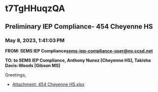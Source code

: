 # t7TgHHuqzQA
## Preliminary IEP Compliance- 454 Cheyenne HS
### May 8, 2023, 1:41:03 PM
**FROM: SEMS IEP Compliance<sems-iep-compliance-user@nv.ccsd.net>**

**TO: to SEMS IEP Compliance, Anthony Nunez [Cheyenne HS], Takisha Davis-Woods [Gibson MS]**


Greetings, 





* [Attachment: 454 Cheyenne HS.xlsx](t7TgHHuqzQA-attachment-1.xlsx)
